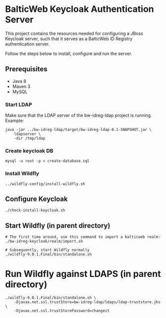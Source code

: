 # BalticWeb Keycloak Authentication Server

This project contains the resources needed for configuring a JBoss Keycloak server, such
that it serves as a BalticWeb ID Registry authentication server.

Follow the steps below to install, configure and run the server.

## Prerequisites

* Java 8
* Maven 3
* MySQL

### Start LDAP

Make sure that the LDAP server of the bw-idreg-ldap project is running. Example:

    java -jar ../bw-idreg-ldap/target/bw-idreg-ldap-0.1-SNAPSHOT.jar \ 
        ldapserver \
        -dir /tmp/ldap

### Create keycloak DB

    mysql -u root -p < create-database.sql

### Install Wildfly
    
    ../wildfly-config/install-wildfly.sh
    
## Configure Keycloak

    ./check-install-keycloak.sh

## Start Wildfly (in parent directory)

    # The first time around, use this command to import a balticweb realm:
    ./bw-idreg-keycloak/realm/import.sh
    
    # Subsequently, start Wildfly normally
    ./wildfly-9.0.1.Final/bin/standalone.sh

# Run Wildfly against LDAPS (in parent directory)

    ./wildfly-9.0.1.Final/bin/standalone.sh \
        -Djavax.net.ssl.trustStore=bw-idreg-ldap/ldaps/ldap-truststore.jks \
        -Djavax.net.ssl.trustStorePassword=changeit
